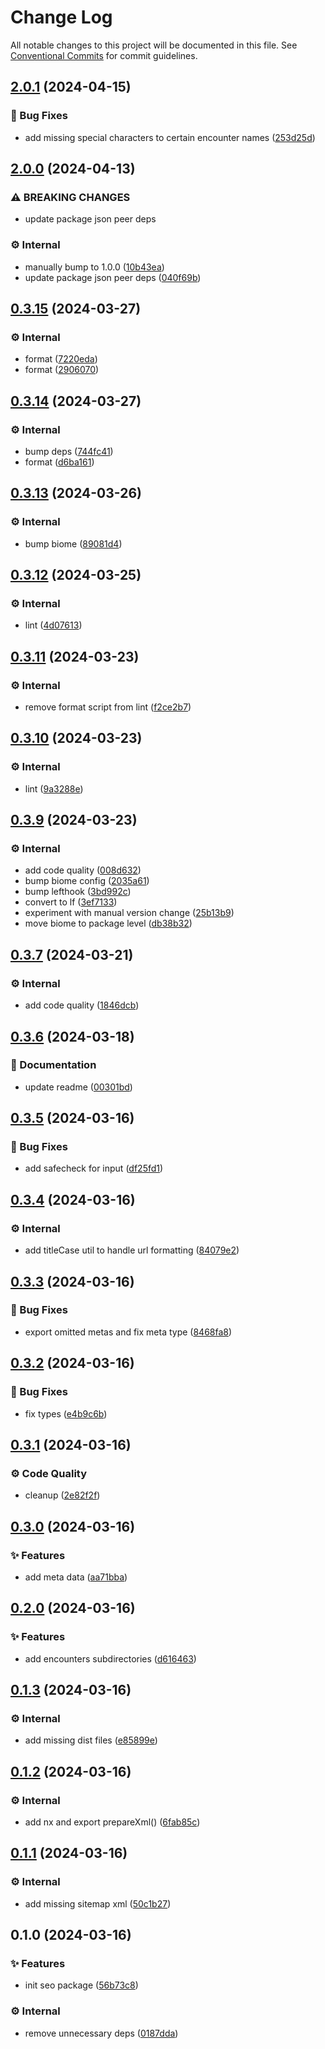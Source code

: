 # Change Log

All notable changes to this project will be documented in this file.
See [Conventional Commits](https://conventionalcommits.org) for commit guidelines.

## [2.0.1](https://github.com/exile-watch/nucleus/compare/@exile-watch/seo@2.0.0...@exile-watch/seo@2.0.1) (2024-04-15)


### 🐞 Bug Fixes

* add missing special characters to certain encounter names ([253d25d](https://github.com/exile-watch/nucleus/commit/253d25deb657b3c178b74016d2fafdb3826a0f89))



## [2.0.0](https://github.com/exile-watch/nucleus/compare/@exile-watch/seo@0.3.15...@exile-watch/seo@2.0.0) (2024-04-13)


### ⚠ BREAKING CHANGES

* update package json peer deps

### ⚙️ Internal

* manually bump to 1.0.0 ([10b43ea](https://github.com/exile-watch/nucleus/commit/10b43ea5171a22239f4bfc97a2f32957bedb5b6e))
* update package json peer deps ([040f69b](https://github.com/exile-watch/nucleus/commit/040f69b2f20b32cf0e6a11119e7fa3db4e9a0008))



## [0.3.15](https://github.com/exile-watch/nucleus/compare/@exile-watch/seo@0.3.14...@exile-watch/seo@0.3.15) (2024-03-27)


### ⚙️ Internal

* format ([7220eda](https://github.com/exile-watch/nucleus/commit/7220edabf1af0ea44f2580d231f47c994d8c7434))
* format ([2906070](https://github.com/exile-watch/nucleus/commit/2906070a3596880399e9afe2d589492d3dcd9f31))



## [0.3.14](https://github.com/exile-watch/nucleus/compare/@exile-watch/seo@0.3.13...@exile-watch/seo@0.3.14) (2024-03-27)


### ⚙️ Internal

* bump deps ([744fc41](https://github.com/exile-watch/nucleus/commit/744fc419164de7c3b3f894e467427783dac259df))
* format ([d6ba161](https://github.com/exile-watch/nucleus/commit/d6ba16157940e546f7d28eaf40cd4829cb6819ef))



## [0.3.13](https://github.com/exile-watch/nucleus/compare/@exile-watch/seo@0.3.12...@exile-watch/seo@0.3.13) (2024-03-26)


### ⚙️ Internal

* bump biome ([89081d4](https://github.com/exile-watch/nucleus/commit/89081d478aa532871e1092a9889f265f8cac912d))



## [0.3.12](https://github.com/exile-watch/nucleus/compare/@exile-watch/seo@0.3.11...@exile-watch/seo@0.3.12) (2024-03-25)


### ⚙️ Internal

* lint ([4d07613](https://github.com/exile-watch/nucleus/commit/4d076138773cbc947d00f84cfe213249a1c4e933))



## [0.3.11](https://github.com/exile-watch/nucleus/compare/@exile-watch/seo@0.3.10...@exile-watch/seo@0.3.11) (2024-03-23)


### ⚙️ Internal

* remove format script from lint ([f2ce2b7](https://github.com/exile-watch/nucleus/commit/f2ce2b71142d0fc865530729778cf9d3e210f4b7))



## [0.3.10](https://github.com/exile-watch/nucleus/compare/@exile-watch/seo@0.3.9...@exile-watch/seo@0.3.10) (2024-03-23)


### ⚙️ Internal

* lint ([9a3288e](https://github.com/exile-watch/nucleus/commit/9a3288ef9aecad86a5f82d2523a25ddabbe60b70))



## [0.3.9](https://github.com/exile-watch/nucleus/compare/@exile-watch/seo@0.3.7...@exile-watch/seo@0.3.9) (2024-03-23)


### ⚙️ Internal

* add code quality ([008d632](https://github.com/exile-watch/nucleus/commit/008d632819e171b0fcd733a9717eb8d7b363951b))
* bump biome config ([2035a61](https://github.com/exile-watch/nucleus/commit/2035a617bd7c9348355370669a8a5b3e1bbcfc29))
* bump lefthook ([3bd992c](https://github.com/exile-watch/nucleus/commit/3bd992cfb60dda09080cf5916560e8a57c582100))
* convert to lf ([3ef7133](https://github.com/exile-watch/nucleus/commit/3ef71335552acf5496ba13966f5408736ae06be3))
* experiment with manual version change ([25b13b9](https://github.com/exile-watch/nucleus/commit/25b13b954bcc7813c6c4b63378ed9963bff5ba35))
* move biome to package level ([db38b32](https://github.com/exile-watch/nucleus/commit/db38b3260e9cbac5735893c5b0b989314607fea4))



## [0.3.7](https://github.com/exile-watch/nucleus/compare/@exile-watch/seo@0.3.6...@exile-watch/seo@0.3.7) (2024-03-21)


### ⚙️ Internal

* add code quality ([1846dcb](https://github.com/exile-watch/nucleus/commit/1846dcbf16a2a69db883e4d68ba0f974b8540e92))



## [0.3.6](https://github.com/exile-watch/nucleus/compare/@exile-watch/seo@0.3.5...@exile-watch/seo@0.3.6) (2024-03-18)


### 📄 Documentation

* update readme ([00301bd](https://github.com/exile-watch/nucleus/commit/00301bdff64bc2af654c7930a92b41eed722f6cc))



## [0.3.5](https://github.com/exile-watch/nucleus/compare/@exile-watch/seo@0.3.4...@exile-watch/seo@0.3.5) (2024-03-16)


### 🐞 Bug Fixes

* add safecheck for input ([df25fd1](https://github.com/exile-watch/nucleus/commit/df25fd1fb1826788cad03f12dd05e531bffe1565))



## [0.3.4](https://github.com/exile-watch/nucleus/compare/@exile-watch/seo@0.3.3...@exile-watch/seo@0.3.4) (2024-03-16)


### ⚙️ Internal

* add titleCase util to handle url formatting ([84079e2](https://github.com/exile-watch/nucleus/commit/84079e27257301b404c5ec5dc396e52f4a364b04))



## [0.3.3](https://github.com/exile-watch/nucleus/compare/@exile-watch/seo@0.3.2...@exile-watch/seo@0.3.3) (2024-03-16)


### 🐞 Bug Fixes

* export omitted metas and fix meta type ([8468fa8](https://github.com/exile-watch/nucleus/commit/8468fa837c33f1bbc7e4b3cb5a0d147dd765ad3c))



## [0.3.2](https://github.com/exile-watch/nucleus/compare/@exile-watch/seo@0.3.1...@exile-watch/seo@0.3.2) (2024-03-16)


### 🐞 Bug Fixes

* fix types ([e4b9c6b](https://github.com/exile-watch/nucleus/commit/e4b9c6b5d04647be3b650ce7ee9117b54f5e906d))



## [0.3.1](https://github.com/exile-watch/nucleus/compare/@exile-watch/seo@0.3.0...@exile-watch/seo@0.3.1) (2024-03-16)


### ⚙️ Code Quality

* cleanup ([2e82f2f](https://github.com/exile-watch/nucleus/commit/2e82f2fde74747ec5eb3f7132294e7cd994461fc))



## [0.3.0](https://github.com/exile-watch/nucleus/compare/@exile-watch/seo@0.2.0...@exile-watch/seo@0.3.0) (2024-03-16)


### ✨ Features

* add meta data ([aa71bba](https://github.com/exile-watch/nucleus/commit/aa71bbaf57e73b355979bb86d4348e6a1be07f3a))



## [0.2.0](https://github.com/exile-watch/nucleus/compare/@exile-watch/seo@0.1.3...@exile-watch/seo@0.2.0) (2024-03-16)


### ✨ Features

* add encounters subdirectories ([d616463](https://github.com/exile-watch/nucleus/commit/d61646319c303227ebc607bbcf62a8cc5a2d26d5))



## [0.1.3](https://github.com/exile-watch/nucleus/compare/@exile-watch/seo@0.1.2...@exile-watch/seo@0.1.3) (2024-03-16)


### ⚙️ Internal

* add missing dist files ([e85899e](https://github.com/exile-watch/nucleus/commit/e85899e221f2070d21cb3f669103041e80bfccda))



## [0.1.2](https://github.com/exile-watch/nucleus/compare/@exile-watch/seo@0.1.1...@exile-watch/seo@0.1.2) (2024-03-16)


### ⚙️ Internal

* add nx and export prepareXml() ([6fab85c](https://github.com/exile-watch/nucleus/commit/6fab85c99a2276c97f7bb9deda35527a4eecf1f5))



## [0.1.1](https://github.com/exile-watch/nucleus/compare/@exile-watch/seo@0.1.0...@exile-watch/seo@0.1.1) (2024-03-16)


### ⚙️ Internal

* add missing sitemap xml ([50c1b27](https://github.com/exile-watch/nucleus/commit/50c1b27973a98554d6931f0729e37f3bc6b10927))



## 0.1.0 (2024-03-16)


### ✨ Features

* init seo package ([56b73c8](https://github.com/exile-watch/nucleus/commit/56b73c8de752ab7e2fc598d834fccf5f8a385b49))


### ⚙️ Internal

* remove unnecessary deps ([0187dda](https://github.com/exile-watch/nucleus/commit/0187dda43293646233d6b771b667dc27622c2e53))
